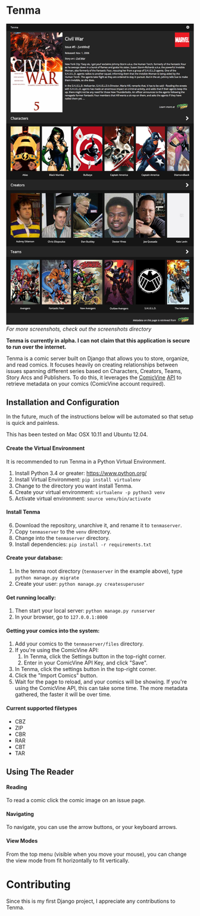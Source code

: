 # Tenma #

![homepage](./screenshots/issue.png)
*For more screenshots, check out the screenshots directory*

**Tenma is currently in alpha. I can not claim that this application is secure to run over the internet.**

Tenma is a comic server built on Django that allows you to store, organize, and read comics. It focuses heavily on creating relationships between issues spanning different series based on Characters, Creators, Teams, Story Arcs and Publishers. To do this, it leverages the [ComicVine](http://comicvine.gamespot.com) [API](http://comicvine.gamespot.com/api) to retrieve metadata on your comics (ComicVine account required). 

## Installation and Configuration ##

In the future, much of the instructions below will be automated so that setup is quick and painless. 

This has been tested on Mac OSX 10.11 and Ubuntu 12.04.

#### Create the Virtual Environment ####

It is recommended to run Tenma in a Python Virtual Environment. 

1. Install Python 3.4 or greater: https://www.python.org/
2. Install Virtual Environment: `pip install virtualenv`
3. Change to the directory you want install Tenma.
4. Create your virtual environment: `virtualenv -p python3 venv`
5. Activate virtual environment: `source venv/bin/activate`

#### Install Tenma ####

6. Download the repository, unarchive it, and rename it to `tenmaserver`.
7. Copy `tenmaserver` to the `venv` directory.
8. Change into the `tenmaserver` directory.
9. Install dependencies: `pip install -r requirements.txt`

#### Create your database: ####

1. In the tenma root directory (`tenmaserver` in the example above), type `python manage.py migrate`
2. Create your user: `python manage.py createsuperuser`

#### Get running locally: ####

1. Then start your local server: `python manage.py runserver`
2. In your browser, go to `127.0.0.1:8000`

#### Getting your comics into the system: ####

1. Add your comics to the `tenmaserver/files` directory.
2. If you're using the ComicVine API:
	1. In Tenma, click the Settings button in the top-right corner.
	2. Enter in your ComicVine API Key, and click "Save".
3. In Tenma, click the settings button in the top-right corner.
4. Click the "Import Comics" button.
5. Wait for the page to reload, and your comics will be showing. If you're using the ComicVine API, this can take some time. The more metadata gathered, the faster it will be over time.

#### Current supported filetypes ####

* CBZ
* ZIP
* CBR
* RAR
* CBT
* TAR

## Using The Reader ##

#### Reading ####
To read a comic click the comic image on an issue page. 

#### Navigating ####
To navigate, you can use the arrow buttons, or your keyboard arrows.

#### View Modes ####
From the top menu (visible when you move your mouse), you can change the view mode from fit horizontally to fit vertically.

# Contributing #
Since this is my first Django project, I appreciate any contributions to Tenma.